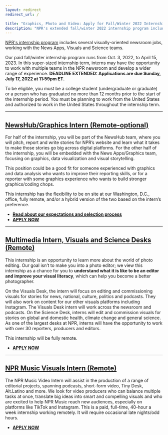 ```yaml
---
layout: redirect
redirect_url: /

title: "Graphics, Photo and Video: Apply for Fall/Winter 2022 Internships at NPR"
description: "NPR's extended fall/winter 2022 internship program includes several visually-oriented newsroom jobs, working with the News Apps, Visuals, Science and Music teams. Come join us!"
---
```


[NPR's internship program](https://www.npr.org/about-npr/181881227/want-to-be-an-npr-intern) includes several visually-oriented newsroom jobs, working with the News Apps, Visuals and Science teams.

Our paid fall/winter internship program runs from Oct. 3, 2022, to April 15, 2023. In this super-sized internship term, interns may have the opportunity to work with multiple teams in the NPR newsroom and develop a wider range of experience. **DEADLINE EXTENDED: Applications are due Sunday, July 17, 2022 at 11:59pm ET.**

To be eligible, you must be a college student (undergraduate or graduate) or a person who has graduated no more than 12 months prior to the start of the internship period. You must be planning to work from the United States and authorized to work in the United States throughout the internship term.

------

## [NewsHub/Graphics Intern (Remote-optional)](https://recruiting.ultipro.com/NAT1011NATPR/JobBoard/fc254a05-d68e-44c0-a2ba-267380d146ba/OpportunityDetail?opportunityId=3af5044c-e294-43fd-9858-8229c554ba31)

For half of the internship, you will be part of the NewsHub team, where you will pitch, report and write stories for NPR’s website and learn what it takes to make those stories go big across digital platforms. For the other half of the internship, you will be embedded with the News Apps/Graphics team, focusing on graphics, data visualization and visual storytelling.

This position could be a good fit for someone experienced with graphics and data analysis who wants to improve their reporting skills, or for a reporter with some graphics experience who wants to build stronger graphics/coding chops.

This internship has the flexibility to be on site at our Washington, D.C., office, fully remote, and/or a hybrid version of the two based on the intern’s preference.

* **[Read about our expectations and selection process](/2015/10/14/how-to-apply.html)**
* **[APPLY NOW](https://recruiting.ultipro.com/NAT1011NATPR/JobBoard/fc254a05-d68e-44c0-a2ba-267380d146ba/OpportunityDetail?opportunityId=3af5044c-e294-43fd-9858-8229c554ba31)**

------

## [Multimedia Intern, Visuals and Science Desks (Remote)](https://recruiting.ultipro.com/NAT1011NATPR/JobBoard/fc254a05-d68e-44c0-a2ba-267380d146ba/OpportunityDetail?opportunityId=7328f4a1-ed97-4936-96cd-d0e07ede9496)

This internship is an opportunity to learn more about the world of photo editing. Our goal isn’t to make you into a photo editor; we view this internship as a chance for you to **understand what it is like to be an editor and improve your visual literacy**, which can help you become a better photographer.

On the Visuals Desk, the intern will focus on editing and commissioning visuals for stories for news, national, culture, politics and podcasts. They will also work on content for our other visuals platforms including Instagram. The Visuals Desk intern will work across the newsroom and podcasts. On the Science Desk, interns will edit and commission visuals for stories on global and domestic health, climate change and general science. As one of the largest desks at NPR, interns will have the opportunity to work with over 30 reporters, producers and editors.

This internship will be fully remote.

* **[APPLY NOW](https://recruiting.ultipro.com/NAT1011NATPR/JobBoard/fc254a05-d68e-44c0-a2ba-267380d146ba/OpportunityDetail?opportunityId=7328f4a1-ed97-4936-96cd-d0e07ede9496)**

-------

## [NPR Music Visuals Intern (Remote)](https://recruiting.ultipro.com/NAT1011NATPR/JobBoard/fc254a05-d68e-44c0-a2ba-267380d146ba/OpportunityDetail?opportunityId=90c58c71-b430-4531-ad37-3aee5df32c97)

The NPR Music Video Intern will assist in the production of a range of editorial projects, spanning podcasts, short-form video, Tiny Desk, Alt.Latino and more. We look for video producers who can balance multiple tasks at once, translate big ideas into smart and compelling visuals and who are excited to help NPR Music reach new audiences, especially on platforms like TikTok and Instagram. This is a paid, full-time, 40-hour a week internship working remotely. It will require occasional late nights/odd hours.

* **[APPLY NOW](https://recruiting.ultipro.com/NAT1011NATPR/JobBoard/fc254a05-d68e-44c0-a2ba-267380d146ba/OpportunityDetail?opportunityId=90c58c71-b430-4531-ad37-3aee5df32c97)**
